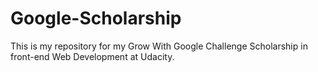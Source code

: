 # Google-Scholarship

This is my repository for my Grow With Google Challenge Scholarship in front-end Web Development at Udacity. 
